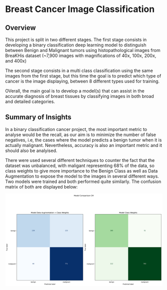 # Breast Cancer Image Classification

## Overview 

This project is split in two different stages.
The first stage consists in developing a binary classification deep learning model to distinguish between Benign and Malignant tumors using histopathological images from BreaKHis dataset (~7,900 images with magnifications of 40x, 100x, 200x, and 400x)

The second stage consists in a multi class classification using the same images from the first stage, but this time the goal is to predict which type of cancer is the image displaying, between 8 different types used for training. 

OVerall, the main goal is to develop a model(s) that can assist in the accurate diagnosis of breast tissues 
by classifying images in both broad and detailed categories.

## Summary of Insights

In a binary classification cancer project, the most important metric to analyse would be the recall, as our aim is to minimize the number of false negatives, i.e, the cases where the model predicts a benign tumor when it is actually malignant. Nevertheless, accuracy is also an important metric and it should also be analyised. 

There were used several different techniques to counter the fact that the dataset was unbalanced, with maligant representing 68% of the data, so class weights to give more importance to the Benign Class as well as Data Augmentation to expose the model to the images in several different ways. Two models were trained and both performed quite similarly. The confusion matrix of both are displayed below:

![Binary Classification CM](Binary_Classification/results/Model_Comparison_CM.png)